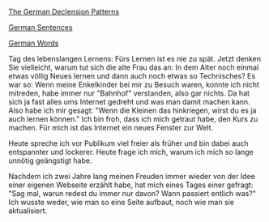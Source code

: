 [The German Declension Patterns](./Declensions.md)

[German Sentences](./Sentences.md)

[German Words](./Words.md)


Tag des lebenslangen Lernens: Fürs Lernen ist es nie zu spät. Jetzt denken Sie vielleicht, warum tut sich die alte Frau das an: In dem Alter noch einmal etwas völlig Neues lernen und dann auch noch etwas so Technisches?
Es war so: Wenn meine Enkelkinder bei mir zu Besuch waren, konnte ich nicht mitreden, habe immer nur "Bahnhof" verstanden, also gar nichts. Da hat sich ja fast alles ums Internet gedreht und was man damit machen kann. Also habe ich mir gesagt: "Wenn die Kleinen das hinkriegen, wirst du es ja auch lernen können." Ich bin froh, dass ich mich getraut habe, den Kurs zu machen. Für mich ist das Internet ein neues Fenster zur Welt. 

Heute spreche ich vor Publikum viel freier als früher und bin dabei auch entspannter und lockerer. Heute frage ich mich, warum ich mich so lange unnötig geängstigt habe.

Nachdem ich zwei Jahre lang meinen Freuden immer wieder von der Idee einer eigenen Webseite erzählt habe, hat mich eines Tages einer gefragt: "Sag mal, warun redest du immer nur davon? Wann passiert entlich was?" Ich wusste weder, wie man so eine Seite aufbaut, noch wie man sie aktualisiert. 
